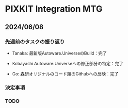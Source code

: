 # PIXKIT Integration MTG

## 2024/06/08

### 先週前のタスクの振り返り
- Tanaka:
最新版Autoware.UniverseのBuild：完了

- Kobayashi
Autoware.Universeへの修正部分の特定：完了

- Go:
森研オリジナルのコード類のGithubへの反映：完了

### 決定事項

### TODO

### 
